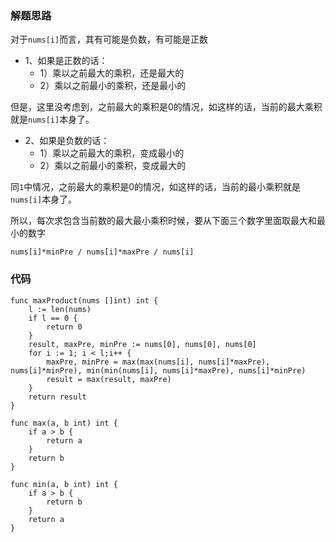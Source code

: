 ### 解题思路
对于``nums[i]``而言，其有可能是负数，有可能是正数

* 1、如果是正数的话：
    * 1）乘以之前最大的乘积，还是最大的
    * 2）乘以之前最小的乘积，还是最小的

但是，这里没考虑到，之前最大的乘积是0的情况，如这样的话，当前的最大乘积就是``nums[i]``本身了。

* 2、如果是负数的话：
    * 1）乘以之前最大的乘积，变成最小的
    * 2）乘以之前最小的乘积，变成最大的

同``1``中情况，之前最大的乘积是0的情况，如这样的话，当前的最小乘积就是``nums[i]``本身了。

所以，每次求包含当前数的最大最小乘积时候，要从下面三个数字里面取最大和最小的数字
```
nums[i]*minPre / nums[i]*maxPre / nums[i]
```
    
### 代码
```golang
func maxProduct(nums []int) int {
	l := len(nums)
	if l == 0 {
		return 0
	}
	result, maxPre, minPre := nums[0], nums[0], nums[0]
	for i := 1; i < l;i++ {
		maxPre, minPre = max(max(nums[i], nums[i]*maxPre), nums[i]*minPre), min(min(nums[i], nums[i]*maxPre), nums[i]*minPre)
		result = max(result, maxPre)
	}
	return result
}

func max(a, b int) int {
	if a > b {
		return a
	}
	return b
}

func min(a, b int) int {
	if a > b {
		return b
	}
	return a
}
```
